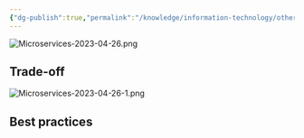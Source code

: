 ```yaml
---
{"dg-publish":true,"permalink":"/knowledge/information-technology/others/microservices/","dgPassFrontmatter":true}
---
```



![Microservices-2023-04-26.png](/img/user/Attachments/Microservices-2023-04-26.png)
## Trade-off
![Microservices-2023-04-26-1.png](/img/user/Attachments/Microservices-2023-04-26-1.png)
## Best practices
